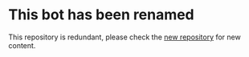 # This bot has been renamed

This repository is redundant, please check the [new repository](https://github.com/Yoshiboi18303/EconoFeast) for new content.
